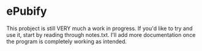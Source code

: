 # ePubify

This probject is still VERY much a work in progress. If you'd like to try and use it, start by reading through notes.txt. I'll add more documentation once the program is completely working as intended.